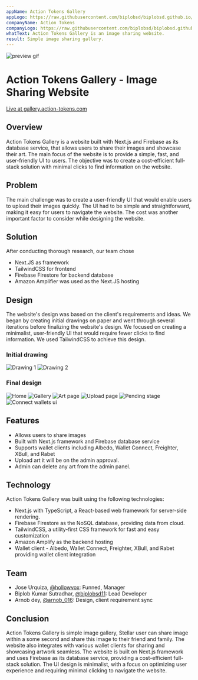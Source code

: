 ```yaml
---
appName: Action Tokens Gallery
appLogo: https://raw.githubusercontent.com/biplobsd/biplobsd.github.io/data/images/logos/action-tokens.png
companyName: Action Tokens
companyLogo: https://raw.githubusercontent.com/biplobsd/biplobsd.github.io/data/images/logos/action-tokens.png
whatText: Action Tokens Gallery is an image sharing website.
result: Simple image sharing gallery.
---
```


![preview gif](https://raw.githubusercontent.com/biplobsd/biplobsd.github.io/data/images/action-tokens/gallery-preview.png)

# Action Tokens Gallery - Image Sharing Website

<a href="https://gallery.action-tokens.com/">Live at gallery.action-tokens.com</a>

## Overview

Action Tokens Gallery is a website built with Next.js and Firebase as its database service, that allows users to share their images and showcase their art. The main focus of the website is to provide a simple, fast, and user-friendly UI to users. The objective was to create a cost-efficient full-stack solution with minimal clicks to find information on the website.

## Problem

The main challenge was to create a user-friendly UI that would enable users to upload their images quickly. The UI had to be simple and straightforward, making it easy for users to navigate the website. The cost was another important factor to consider while designing the website.

## Solution

After conducting thorough research, our team chose

- Next.JS as framework
- TailwindCSS for frontend
- Firebase Firestore for backend database
- Amazon Amplifier was used as the Next.JS hosting

## Design

The website's design was based on the client's requirements and ideas. We began by creating initial drawings on paper and went through several iterations before finalizing the website's design. We focused on creating a minimalist, user-friendly UI that would require fewer clicks to find information. We used TailwindCSS to achieve this design.

### Initial drawing

![Drawing 1](https://raw.githubusercontent.com/biplobsd/biplobsd.github.io/data/images/action-tokens/gallery-drawing.jpg)
![Drawing 2](https://raw.githubusercontent.com/biplobsd/biplobsd.github.io/data/images/action-tokens/gallery-drawing-2.jpg)

### Final design

![Home](https://raw.githubusercontent.com/biplobsd/biplobsd.github.io/data/images/action-tokens/home-gallery-preview.png)
![Gallery](https://raw.githubusercontent.com/biplobsd/biplobsd.github.io/data/images/action-tokens/Gallery-art-preview.png)
![Art page](https://raw.githubusercontent.com/biplobsd/biplobsd.github.io/data/images/action-tokens/Art-preview.png)
![Upload page](https://raw.githubusercontent.com/biplobsd/biplobsd.github.io/data/images/action-tokens/art-upload-ui.png)
![Pending stage](https://raw.githubusercontent.com/biplobsd/biplobsd.github.io/data/images/action-tokens/pending-art-preview-ui.png)
![Connect wallets ui](https://raw.githubusercontent.com/biplobsd/biplobsd.github.io/data/images/action-tokens/wallets-ui.png)

## Features

- Allows users to share images
- Built with Next.js framework and Firebase database service
- Supports wallet clients including Albedo, Wallet Connect, Freighter, XBull, and Rabet
- Upload art it will be on the admin approval.
- Admin can delete any art from the admin panel.

## Technology

Action Tokens Gallery was built using the following technologies:

- Next.js with TypeScript, a React-based web framework for server-side rendering.
- Firebase Firestore as the NoSQL database, providing data from cloud.
- TailwindCSS, a utility-first CSS framework for fast and easy customization
- Amazon Amplify as the backend hosting
- Wallet client - Albedo, Wallet Connect, Freighter, XBull, and Rabet providing wallet client integration

## Team

- Jose Urquiza, <a href='https://twitter.com/@hollowvox'>@hollowvox</a>: Funned, Manager
- Biplob Kumar Sutradhar, <a href='https://twitter.com/@biplobsd11'>@biplobsd11</a>: Lead Developer
- Arnob dey, <a href='https://twitter.com/@arnob_016'>@arnob_016</a>: Design, client requirement sync

## Conclusion

Action Tokens Gallery is simple image gallery, Stellar user can share image within a some second and share this image to their friend and family. The website also integrates with various wallet clients for sharing and showcasing artwork seamless. The website is built on Next.js framework and uses Firebase as its database service, providing a cost-efficient full-stack solution. The UI design is minimalist, with a focus on optimizing user experience and requiring minimal clicking to navigate the website.
